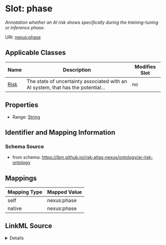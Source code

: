 

# Slot: phase


_Annotation whether an AI risk shows specifically during the training-tuning or inference phase._





URI: [nexus:phase](https://ibm.github.io/risk-atlas-nexus/ontology/phase)



<!-- no inheritance hierarchy -->





## Applicable Classes

| Name | Description | Modifies Slot |
| --- | --- | --- |
| [Risk](Risk.md) | The state of uncertainty associated with an AI system, that has the potential... |  no  |







## Properties

* Range: [String](String.md)





## Identifier and Mapping Information







### Schema Source


* from schema: https://ibm.github.io/risk-atlas-nexus/ontology/ai-risk-ontology




## Mappings

| Mapping Type | Mapped Value |
| ---  | ---  |
| self | nexus:phase |
| native | nexus:phase |




## LinkML Source

<details>
```yaml
name: phase
description: Annotation whether an AI risk shows specifically during the training-tuning
  or inference phase.
from_schema: https://ibm.github.io/risk-atlas-nexus/ontology/ai-risk-ontology
rank: 1000
alias: phase
owner: Risk
domain_of:
- Risk
range: string

```
</details>